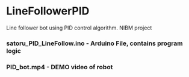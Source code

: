# LineFollowerPID
Line follower bot using PID control algorithm. NIBM  project



### satoru_PID_LineFollow.ino - Arduino File, contains program logic

### PID_bot.mp4 - DEMO video of robot

